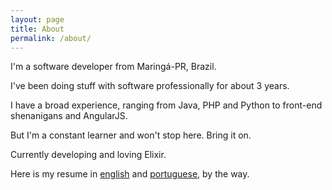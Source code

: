 ```yaml
---
layout: page
title: About
permalink: /about/
---
```


I'm a software developer from Maringá-PR, Brazil.

I've been doing stuff with software professionally for about 3 years.

I have a broad experience, ranging from Java, PHP and Python to front-end shenanigans and AngularJS.

But I'm a constant learner and won't stop here. Bring it on.

Currently developing and loving Elixir.

Here is my resume in [english] and [portuguese], by the way.

[english]: /en
[portuguese]: /pt
